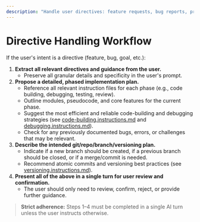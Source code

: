 ```yaml
---
description: "Handle user directives: feature requests, bug reports, product guidance, and development goals."
---
```


# Directive Handling Workflow

If the user's intent is a directive (feature, bug, goal, etc.):

1. **Extract all relevant directives and guidance from the user.**
   - Preserve all granular details and specificity in the user's prompt.
2. **Propose a detailed, phased implementation plan.**
   - Reference all relevant instruction files for each phase (e.g., code building, debugging, testing, review).
   - Outline modules, pseudocode, and core features for the current phase.
   - Suggest the most efficient and reliable code-building and debugging strategies (see [code-building.instructions.md](./code-building.instructions.md) and [debugging.instructions.md](./debugging.instructions.md)).
   - Check for any previously documented bugs, errors, or challenges that may be relevant.
3. **Describe the intended git/repo/branch/versioning plan.**
   - Indicate if a new branch should be created, if a previous branch should be closed, or if a merge/commit is needed.
   - Recommend atomic commits and versioning best practices (see [versioning.instructions.md](./versioning.instructions.md)).
4. **Present all of the above in a single turn for user review and confirmation.**
   - The user should only need to review, confirm, reject, or provide further guidance.

> **Strict adherence:** Steps 1–4 must be completed in a single AI turn unless the user instructs otherwise.
